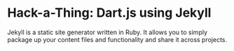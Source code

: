 # Hack-a-Thing: Dart.js using Jekyll

Jekyll is a static site generator written in Ruby. It allows you to simply package up your content files and functionality and share it across projects.
